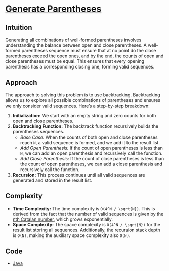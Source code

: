 # [Generate Parentheses](https://leetcode.com/problems/generate-parentheses/description/)

## Intuition

Generating all combinations of well-formed parentheses involves understanding the balance between open and close
parentheses. A well-formed parentheses sequence must ensure that at no point do the close parentheses exceed the open
ones, and by the end, the counts of open and close parentheses must be equal. This ensures that every opening
parenthesis has a corresponding closing one, forming valid sequences.

## Approach

The approach to solving this problem is to use backtracking. Backtracking allows us to explore all possible combinations
of parentheses and ensures we only consider valid sequences. Here’s a step-by-step breakdown:

1. **Initialization:** We start with an empty string and zero counts for both open and close parentheses.
2. **Backtracking Function:** The backtrack function recursively builds the parentheses sequences.
    - *Base Case:* When the counts of both open and close parentheses reach `N`, a valid sequence is formed, and we add
      it to the result list.
    - *Add Open Parenthesis:* If the count of open parentheses is less than `N`, we can add an open parenthesis and
      recursively call the function.
    - *Add Close Parenthesis:* If the count of close parentheses is less than the count of open parentheses, we can add
      a close parenthesis and recursively call the function.
3. **Recursion:** This process continues until all valid sequences are generated and stored in the result list.

## Complexity

- **Time Complexity:** The time complexity is `O(4^N / \sqrt{N})`. This is derived from the fact that the number of
  valid sequences is given by the [nth Catalan number](https://en.wikipedia.org/wiki/Catalan_number), which grows
  exponentially.
- **Space Complexity:** The space complexity is `O(4^N / \sqrt{N})` for the result list storing all sequences.
  Additionally, the recursion stack depth is `O(N)`, making the auxiliary space complexity also `O(N)`.

## Code

- [Java](../src/main/java/io/dksifoua/leetcode/generateparentheses/Solution.java)